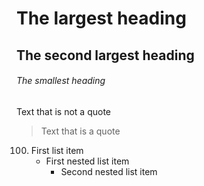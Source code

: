 # The largest heading
## The second largest heading
###### The smallest heading

Text that is not a quote

> Text that is a quote

100. First list item
     - First nested list item
       - Second nested list item

